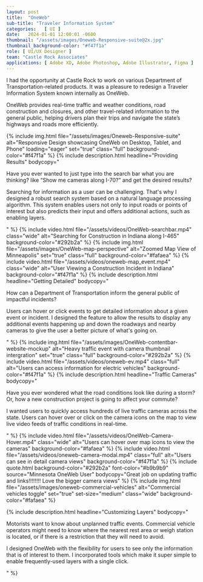 ```yaml
---
layout: post
title:  "OneWeb"
sub-title: "Traveler Information System"
categories:   [ UI ]
date:   2024-01-01 12:00:01 -0600
thumbnail: "/assets/images/Oneweb-Responsive-suite@2x.jpg"
thumbnail_background-color: "#f47f1a"
role: [ UI/UX Designer ]
team: "Castle Rock Associates"
applications: [ Adobe XD, Adobe Photoshop, Adobe Illustrator, Figma ]
---
```

I had the opportunity at Castle Rock to work on various Department of Transportation-related products. It was a pleasure to redesign a Traveler Information System known internally as OneWeb.

OneWeb provides real-time traffic and weather conditions, road construction and closures, and other travel-related information to the general public, helping drivers plan their trips and navigate the state’s highways and roads more efficiently.

{% include img.html 
    file="/assets/images/Oneweb-Responsive-suite"
    alt="Responsive Design showcasing OneWeb on Desktop, Tablet, and Phone"
    loading="eager"
    set="true"
    class="full"
    background-color="#f47f1a"
%}
{% include description.html 
    headline="Providing Results"
    bodycopy="
        <p>
            Have you ever wanted to just type into the search bar what you are thinking? like &#8220;Show me cameras along I-70?&rdquo; and get the desired results?
        </P>
        <p>
            Searching for information as a user can be challenging. That's why I designed a robust search system based on a natural language processing algorithm. This system enables users not only to input roads or points of interest but also predicts their input and offers additional actions, such as enabling layers.
        </p>
    "
%}
{% include video.html 
    file="/assets/videos/OneWeb-searchbar.mp4"
    class="wide"
    alt="Searching for Construction in Indiana along I-465"
    background-color="#292b2a"
%}
{% include img.html 
    file="/assets/images/OneWeb-map-perspective"
    alt="Zoomed Map View of Minneapolis"
    set="true"
    class="full"
    background-color="#fafaea"
%}
{% include video.html
    file="/assets/videos/oneweb-map_event.mp4"
    class="wide"
    alt="User Viewing a Construction Incident in Indiana"
    background-color="#f47f1a"
%}
{% include description.html 
    headline="Getting Detailed"
    bodycopy="
        <p>
            How can a Department of Transportation inform the general public of impactful incidents?
        </p>
        <p>
            Users can hover or click events to get detailed information about a given event or incident. I designed the feature to allow the results to display any additional events happening up and down the roadways and nearby cameras to give the user a better picture of what's going on.
        </p>
    "
%}
{% include img.html 
    file="/assets/images/OneWeb-contentbar-website-mockup"
    alt="Heavy traffic event with camera thumbnail intergration"
    set="true"
    class="full"
    background-color="#292b2a"
%}
{% include video.html 
    file="/assets/videos/oneweb-ev.mp4"
    class="full"
    alt="Users can access information for electric vehicles"
    background-color="#f47f1a"
%}
{% include description.html 
    headline="Traffic Cameras"
    bodycopy="
        <p>
            Have you ever wondered what the road conditions look like during a storm? Or, how a new construction project is going to affect your commute?
        </p>
        <p>
            I wanted users to quickly access hundreds of live traffic cameras across the state. Users can hover over or click on the camera icons on the map to view live video feeds of traffic conditions in real-time.
        </p>
    "
%}
{% include video.html 
    file="/assets/videos/OneWeb-Camera-Hover.mp4"
    class="wide"
    alt="Users can hover over map icons to view the cameras"
    background-color="#fafaea"
%}
{% include video.html 
    file="/assets/videos/oneweb-camera-modal.mp4"
    class="full"
    alt="Users can see in detail camera views"
    background-color="#f47f1a"
%}
{% include quote.html 
    background-color="#292b2a"
    font-color="#b9b9b9"
    source="Minnesota OneWeb User"
    bodycopy="Great job on updating traffic and links!!!!!!!! Love the bigger camera views"
%}
{% include img.html 
    file="/assets/images/oneweb-commercial-vehicles"
    alt="Commercial vehicles toggle"
    set="true"
    set-size="medium"
    class="wide"
    background-color="#fafaea"
%}

{% include description.html 
    headline="Customizing Layers"
    bodycopy="
        <p>
            Motorists want to know about unplanned traffic events. Commercial vehicle operators might need to know where the nearest rest area or weigh station is located, or if there is a restriction that they will need to avoid.
        </p>
        <p>
            I designed OneWeb with the flexibility for users to see only the information that is of interest to them. I incorporated tools which make it super simple to enable frequently-used layers with a single click.
        </p>
    "
%}